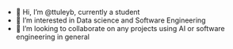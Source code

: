 - 👋 Hi, I’m @ttuleyb, currently a student
- 👀 I’m interested in Data science and Software Engineering
- 💞️ I’m looking to collaborate on any projects using AI or software engineering in general

<!---
ttuleyb/ttuleyb is a ✨ special ✨ repository because its `README.md` (this file) appears on your GitHub profile.
You can click the Preview link to take a look at your changes.
--->

